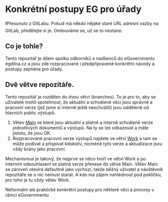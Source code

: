 # Konkrétní postupy EG pro úřady
❗Přesunuto z GitLabu. Pokud má někdo nějaké staré URL adresní vazby na GitLab, předělejte si je. Omlouváme se, už se to nestane.
## Co je tohle?
Tento repozitář je dílem spolku odborníků a nadšenců do eGovernmentu egdilna.cz a jsou zde rozpracované i předpřipravené konkrétní návody a postupy zejména pro úřady.
## Dvě větve repozitáře.
Tento repozitář je rozdělen do dvou větví (branches). To je pro to, aby se uživatelé mohli spolehnout, že aktuální a schválené věci jsou správné a pracovní verze (jež jsme si interně ještě neschválili) jsou oddělené od hlavních public výstupů.

1. Větev [Main](https://github.com/egdilna/eg-postupy) ve které jsou aktuální a platné a interně schválené verze jednotlivých dokumentů a výstupů. Na ty se lze odkazovat a máte jistotu, že jsou OK.
2. Rozpracované pracovní verze výstupů najdete ve větvi [Work](https://github.com/egdilna/eg-postupy/tree/Work) a tam se může podívat a přispívat kdokoliv, nicméně tyto verze a aktualizace jsou vždy brány jako pracovní.

Mechanismus je takový, že nejprve se něco tvoří ve větvi Work a po interním odsouhlasení se platná verze přenese do větve Main. Větev Main se zároveň otevírá defaultně jako výchozí, takže běžný uživatel a návštěvník repozitáře se o nic nemusí starat. A kdo má zájem nahlédnout pod pokličku, pro toho je tu vždy větev Work.

Neformální ale praktické konkrétní postupy pro některé věci a procesy v rámci eGovernmentu